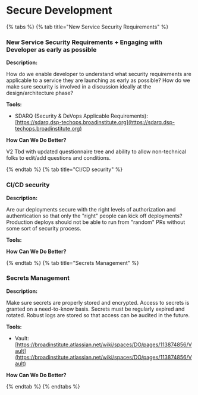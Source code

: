 # Secure Development

{% tabs %}
{% tab title="New Service Security Requirements" %}

### New Service Security Requirements + Engaging with Developer as early as possible

**Description:**

How do we enable developer to understand what security requirements are applicable to a service they are launching as early as possible? How do we make sure security is involved in a discussion ideally at the design/architecture phase?

**Tools:**

* SDARQ (Security & DeVops Applicable Requirements):[https://sdarq.dsp-techops.broadinstitute.org](https://sdarq.dsp-techops.broadinstitute.org)

**How Can We Do Better?**

V2 Tbd with updated questionnaire tree and ability to allow non-technical folks to edit/add questions and conditions.	

{% endtab %}
{% tab title="CI/CD security" %}

### CI/CD security

**Description:**

Are our deployments secure with the right levels of authorization and authentication so that only the "right" people can kick off deployments? Production deploys should not be able to run from "random" PRs without some sort of security process. 

**Tools:**

**How Can We Do Better?**

{% endtab %}
{% tab title="Secrets Management" %}

### Secrets Management

**Description:**

Make sure secrets are properly stored and encrypted. Access to secrets is granted on a need-to-know basis. Secrets must be regularly expired and rotated. Robust logs are stored so that access can be audited in the future.

**Tools:**

* Vault:[https://broadinstitute.atlassian.net/wiki/spaces/DO/pages/113874856/Vault](https://broadinstitute.atlassian.net/wiki/spaces/DO/pages/113874856/Vault)

**How Can We Do Better?**

{% endtab %}
{% endtabs %}